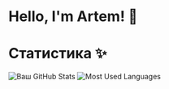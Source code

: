 # Hello, I'm Artem! 👋
# Статистика ✨

![Ваш GitHub Stats](https://github-readme-stats.vercel.app/api?username=ArtemPustunniy&show_icons=true&theme=dark)
![Most Used Languages](https://github-readme-stats.vercel.app/api/top-langs/?username=ArtemPustunniy&layout=compact&theme=dark)
